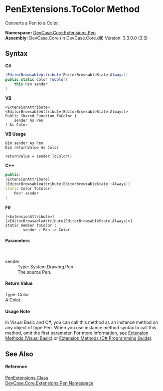 # PenExtensions.ToColor Method 
 

Converts a Pen to a Color.

**Namespace:**&nbsp;<a href="N_DevCase_Core_Extensions_Pen">DevCase.Core.Extensions.Pen</a><br />**Assembly:**&nbsp;DevCase.Core (in DevCase.Core.dll) Version: 3.3.0.0 (3.3)

## Syntax

**C#**<br />
``` C#
[EditorBrowsableAttribute(EditorBrowsableState.Always)]
public static Color ToColor(
	this Pen sender
)
```

**VB**<br />
``` VB
<ExtensionAttribute>
<EditorBrowsableAttribute(EditorBrowsableState.Always)>
Public Shared Function ToColor ( 
	sender As Pen
) As Color
```

**VB Usage**<br />
``` VB Usage
Dim sender As Pen
Dim returnValue As Color

returnValue = sender.ToColor()
```

**C++**<br />
``` C++
public:
[ExtensionAttribute]
[EditorBrowsableAttribute(EditorBrowsableState::Always)]
static Color ToColor(
	Pen^ sender
)
```

**F#**<br />
``` F#
[<ExtensionAttribute>]
[<EditorBrowsableAttribute(EditorBrowsableState.Always)>]
static member ToColor : 
        sender : Pen -> Color 

```


#### Parameters
&nbsp;<dl><dt>sender</dt><dd>Type: System.Drawing.Pen<br />The source Pen.</dd></dl>

#### Return Value
Type: Color<br />A Color.

#### Usage Note
In Visual Basic and C#, you can call this method as an instance method on any object of type Pen. When you use instance method syntax to call this method, omit the first parameter. For more information, see <a href="https://docs.microsoft.com/dotnet/visual-basic/programming-guide/language-features/procedures/extension-methods">Extension Methods (Visual Basic)</a> or <a href="https://docs.microsoft.com/dotnet/csharp/programming-guide/classes-and-structs/extension-methods">Extension Methods (C# Programming Guide)</a>.

## See Also


#### Reference
<a href="T_DevCase_Core_Extensions_Pen_PenExtensions">PenExtensions Class</a><br /><a href="N_DevCase_Core_Extensions_Pen">DevCase.Core.Extensions.Pen Namespace</a><br />
